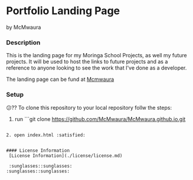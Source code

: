 # Portfolio Landing Page

by McMwaura

### Description

This is the landing page for my Moringa School Projects, as well my future projects. It will be used to host the links to future projects and as a reference to anyone looking to see the work that I've done as a developer.



The landing page can be fund at [Mcmwaura](https://McMwaura.github.io)

### Setup
:confused:?? To clone this repository to your local repository follw the steps:
1. run ```git clone https://github.com/McMwaura/McMwaura.github.io.git
```

2. open index.html :satisfied:


#### License Information
 [License Information](./license/license.md)

 :sunglasses::sunglasses:
:sunglasses::sunglasses:
